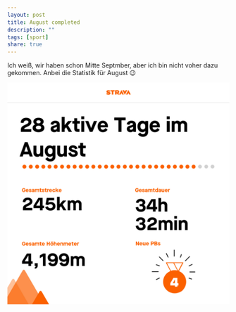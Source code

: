 ```yaml
---
layout: post
title: August completed
description: ""
tags: [sport]
share: true
---
```

Ich weiß, wir haben schon Mitte Septmber, aber ich bin nicht voher dazu gekommen. Anbei die Statistik für August 😉

![](images/2020/2020-August-Strava-Statistik-1022x1024.png)
 